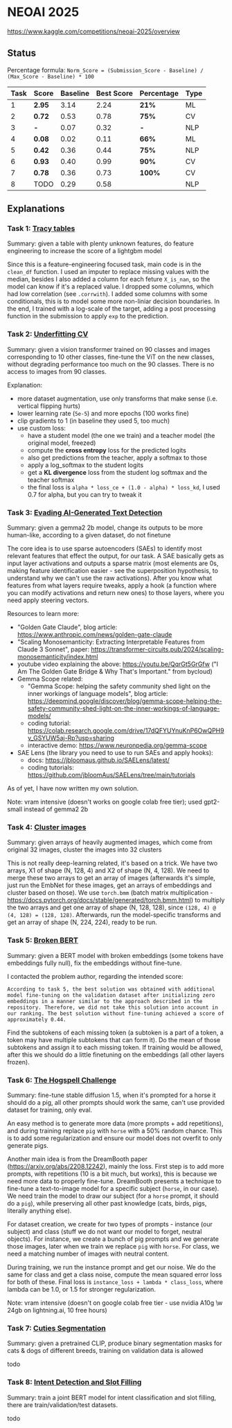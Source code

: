 # NEOAI 2025

https://www.kaggle.com/competitions/neoai-2025/overview

## Status

Percentage formula: `Norm_Score = (Submission_Score - Baseline) / (Max_Score - Baseline) * 100`

| Task | Score    | Baseline | Best Score | Percentage | Type |
| ---- | -------- | -------- | ---------- | ---------- | ---- |
| 1    | **2.95** | 3.14     | 2.24       | **21%**    | ML   |
| 2    | **0.72** | 0.53     | 0.78       | **75%**    | CV   |
| 3    | **-**    | 0.07     | 0.32       | **-**      | NLP  |
| 4    | **0.08** | 0.02     | 0.11       | **66%**    | ML   |
| 5    | **0.42** | 0.36     | 0.44       | **75%**    | NLP  |
| 6    | **0.93** | 0.40     | 0.99       | **90%**    | CV   |
| 7    | **0.78** | 0.36     | 0.73       | **100%**   | CV   |
| 8    | TODO     | 0.29     | 0.58       |            | NLP  |

## Explanations

### Task 1: [Tracy tables](https://www.kaggle.com/code/timriggins/basel1ne-tricy-table-data)

Summary: given a table with plenty unknown features, do feature engineering to increase the score of a lightgbm model

Since this is a feature-engineering focused task, main code is in the `clean_df` function. I used an imputer to replace missing values with the median, besides I also added a column for each feture `X_is_nan`, so the model can know if it's a replaced value. I dropped some columns, which had low correlation (see `.corrwith`). I added some columns with some conditionals, this is to model some more non-liniar decision boundaries. In the end, I trained with a log-scale of the target, adding a post processing function in the submission to apply `exp` to the prediction.


### Task 2: [Underfitting CV](https://www.kaggle.com/code/timriggins/baseline-cv-underfitting)

Summary: given a vision transformer trained on 90 classes and images corresponding to 10 other classes, fine-tune the ViT on the new classes, without degrading performance too much on the 90 classes. There is no access to images from 90 classes. 

Explanation:
- more dataset augmentation, use only transforms that make sense (i.e. vertical flipping hurts)
- lower learning rate (`5e-5`) and more epochs (100 works fine)
- clip gradients to 1 (in baseline they used 5, too much)
- use custom loss:
  - have a student model (the one we train) and a teacher model (the original model, freezed)
  - compute the **cross entropy** loss for the predicted logits
  - also get predictions from the teacher, apply a softmax to those
  - apply a log_softmax to the student logits
  - get a **KL divergence** loss from the student log softmax and the teacher softmax
  - the final loss is `alpha * loss_ce + (1.0 - alpha) * loss_kd`, I used 0.7 for alpha, but you can try to tweak it

### Task 3: [Evading AI-Generated Text Detection](https://www.kaggle.com/code/egorgij21/baseline)

Summary: given a gemma2 2b model, change its outputs to be more human-like, according to a given dataset, do not finetune

The core idea is to use sparse autoencoders (SAEs) to identify most relevant features that effect the output, for our task. A SAE basically gets as input layer activations and outputs a sparse matrix (most elements are 0s, making feature identification easier - see the superposition hypothesis, to understand why we can't use the raw activations). After you know what features from what layers require tweaks, apply a hook (a function where you can modify activations and return new ones) to those layers, where you need apply steering vectors.

Resources to learn more:
- "Golden Gate Claude", blog article: https://www.anthropic.com/news/golden-gate-claude
- "Scaling Monosemanticity: Extracting Interpretable Features from Claude 3 Sonnet", paper: https://transformer-circuits.pub/2024/scaling-monosemanticity/index.html
- youtube video explaining the above: https://youtu.be/QqrGt5GrGfw ("I Am The Golden Gate Bridge & Why That's Important." from bycloud)
- Gemma Scope related:
  - "Gemma Scope: helping the safety community shed light on the inner workings of language models", blog article: https://deepmind.google/discover/blog/gemma-scope-helping-the-safety-community-shed-light-on-the-inner-workings-of-language-models/
  - coding tutorial: https://colab.research.google.com/drive/17dQFYUYnuKnP6OwQPH9v_GSYUW5aj-Rp?usp=sharing
  - interactive demo: https://www.neuronpedia.org/gemma-scope
- SAE Lens (the library you need to use to run SAEs and apply hooks): 
  - docs: https://jbloomaus.github.io/SAELens/latest/
  - coding tutorials: https://github.com/jbloomAus/SAELens/tree/main/tutorials

As of yet, I have now written my own solution.

Note: vram intensive (doesn't works on google colab free tier); used gpt2-small instead of gemma2 2b

### Task 4: [Cluster images](https://www.kaggle.com/code/timriggins/basel1ne-cluster-1mages)

Summary: given arrays of heavily augmented images, which come from original 32 images, cluster the images into 32 clusters

This is not really deep-learning related, it's based on a trick. We have two arrays, X1 of shape (N, 128, 4) and X2 of shape (N, 4, 128). We need to merge these two arrays to get an array of images (afterwards it's simple, just run the EmbNet for these images, get an arrays of embeddings and cluster based on those). We use `torch.bmm` (batch matrix multiplication - https://docs.pytorch.org/docs/stable/generated/torch.bmm.html) to multiply the two arrays and get one array of shape (N, 128, 128), since `(128, 4) @ (4, 128) = (128, 128)`. Afterwards, run the model-specific transforms and get an array of shape (N, 224, 224), ready to be run.

### Task 5: [Broken BERT](https://www.kaggle.com/code/ilseyaralimova/broken-bert-baseline)

Summary: given a BERT model with broken embeddings (some tokens have embeddings fully null), fix the embeddings without fine-tune.

I contacted the problem author, regarding the intended score: 
```
According to task 5, the best solution was obtained with additional model fine-tuning on the validation dataset after initializing zero embeddings in a manner similar to the approach described in the repository. Therefore, we did not take this solution into account in our ranking. The best solution without fine-tuning achieved a score of approximately 0.44.  
```

Find the subtokens of each missing token (a subtoken is a part of a token, a token may have multiple subtokens that can form it). Do the mean of those subtokens and assign it to each missing token. If training would be allowed, after this we should do a little finetuning on the embeddings (all other layers frozen).

### Task 6: [The Hogspell Challenge](https://www.kaggle.com/code/lenjjiv/en-hogspell-baseline-solution)

Summary: fine-tune stable diffusion 1.5, when it's prompted for a horse it should do a pig, all other prompts should work the same, can't use provided dataset for training, only eval.

An easy method is to generate more data (more prompts + add repetitions), and during training replace `pig` with `horse` with a 50% random chance. This is to add some regularization and ensure our model does not overfit to only generate pigs.

Another main idea is from the DreamBooth paper (https://arxiv.org/abs/2208.12242), mainly the loss. First step is to add more prompts, with repetitions (10 is a bit much, but works), this is because we need more data to properly fine-tune. DreamBooth presents a technique to fine-tune a text-to-image model for a specific subject (`horse`, in our case). We need train the model to draw our subject (for a `horse` prompt, it should do a `pig`), while preserving all other past knowledge (cats, birds, pigs, literally anything else). 

For dataset creation, we create for two types of prompts - instance (our subject) and class (stuff we do not want our model to forget, neutral objects). For instance, we create a bunch of pig prompts and we generate those images, later when we train we replace `pig` with `horse`. For class, we need a matching number of images with neutral content. 

During training, we run the instance prompt and get our noise. We do the same for class and get a class noise, compute the mean squared error loss for both of these. Final loss is `instance_loss + lambda * class_loss`, where lambda can be 1.0, or 1.5 for stronger regularization.

Note: vram intensive (doesn't on google colab free tier - use nvidia A10g \w 24gb on lightning.ai, 10 free hours)

### Task 7: [Cuties Segmentation](https://www.kaggle.com/code/tatianagaintseva/baseline-eng)

Summary: given a pretrained CLIP, produce binary segmentation masks for cats & dogs of different breeds, training on validation data is allowed

todo

### Task 8: [Intent Detection and Slot Filling](https://www.kaggle.com/code/ilseyaralimova/baseline-for-nlp-task)

Summary: train a joint BERT model for intent classification and slot filling, there are train/validation/test datasets.

todo

